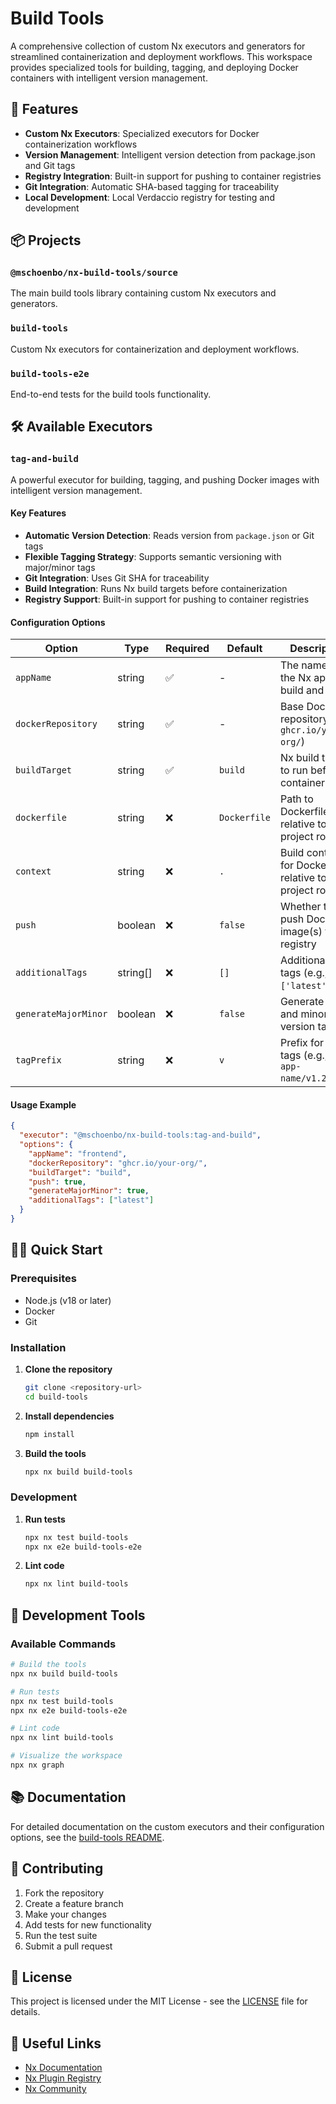 # Build Tools

A comprehensive collection of custom Nx executors and generators for streamlined containerization and deployment workflows. This workspace provides specialized tools for building, tagging, and deploying Docker containers with intelligent version management.

## 🚀 Features

- **Custom Nx Executors**: Specialized executors for Docker containerization workflows
- **Version Management**: Intelligent version detection from package.json and Git tags
- **Registry Integration**: Built-in support for pushing to container registries
- **Git Integration**: Automatic SHA-based tagging for traceability
- **Local Development**: Local Verdaccio registry for testing and development

## 📦 Projects

### `@mschoenbo/nx-build-tools/source`

The main build tools library containing custom Nx executors and generators.

### `build-tools`

Custom Nx executors for containerization and deployment workflows.

### `build-tools-e2e`

End-to-end tests for the build tools functionality.

## 🛠️ Available Executors

### `tag-and-build`

A powerful executor for building, tagging, and pushing Docker images with intelligent version management.

#### Key Features

- **Automatic Version Detection**: Reads version from `package.json` or Git tags
- **Flexible Tagging Strategy**: Supports semantic versioning with major/minor tags
- **Git Integration**: Uses Git SHA for traceability
- **Build Integration**: Runs Nx build targets before containerization
- **Registry Support**: Built-in support for pushing to container registries

#### Configuration Options

| Option               | Type     | Required | Default      | Description                                           |
| -------------------- | -------- | -------- | ------------ | ----------------------------------------------------- |
| `appName`            | string   | ✅       | -            | The name of the Nx app to build and tag               |
| `dockerRepository`   | string   | ✅       | -            | Base Docker repository (e.g., `ghcr.io/your-org/`)    |
| `buildTarget`        | string   | ✅       | `build`      | Nx build target to run before containerization        |
| `dockerfile`         | string   | ❌       | `Dockerfile` | Path to Dockerfile relative to project root           |
| `context`            | string   | ❌       | `.`          | Build context for Docker relative to project root     |
| `push`               | boolean  | ❌       | `false`      | Whether to push Docker image(s) to registry           |
| `additionalTags`     | string[] | ❌       | `[]`         | Additional static tags (e.g., `['latest']`)           |
| `generateMajorMinor` | boolean  | ❌       | `false`      | Generate major and minor version tags                 |
| `tagPrefix`          | string   | ❌       | `v`          | Prefix for Git tags (e.g., `v` for `app-name/v1.2.3`) |

#### Usage Example

```json
{
  "executor": "@mschoenbo/nx-build-tools:tag-and-build",
  "options": {
    "appName": "frontend",
    "dockerRepository": "ghcr.io/your-org/",
    "buildTarget": "build",
    "push": true,
    "generateMajorMinor": true,
    "additionalTags": ["latest"]
  }
}
```

## 🏃‍♂️ Quick Start

### Prerequisites

- Node.js (v18 or later)
- Docker
- Git

### Installation

1. **Clone the repository**

   ```bash
   git clone <repository-url>
   cd build-tools
   ```

2. **Install dependencies**

   ```bash
   npm install
   ```

3. **Build the tools**
   ```bash
   npx nx build build-tools
   ```

### Development

1. **Run tests**

   ```bash
   npx nx test build-tools
   npx nx e2e build-tools-e2e
   ```

2. **Lint code**
   ```bash
   npx nx lint build-tools
   ```

## 🔧 Development Tools

### Available Commands

```bash
# Build the tools
npx nx build build-tools

# Run tests
npx nx test build-tools
npx nx e2e build-tools-e2e

# Lint code
npx nx lint build-tools

# Visualize the workspace
npx nx graph
```

## 📚 Documentation

For detailed documentation on the custom executors and their configuration options, see the [build-tools README](./build-tools/README.md).

## 🤝 Contributing

1. Fork the repository
2. Create a feature branch
3. Make your changes
4. Add tests for new functionality
5. Run the test suite
6. Submit a pull request

## 📄 License

This project is licensed under the MIT License - see the [LICENSE](LICENSE) file for details.

## 🔗 Useful Links

- [Nx Documentation](https://nx.dev)
- [Nx Plugin Registry](https://nx.dev/plugin-registry)
- [Nx Community](https://go.nx.dev/community)
